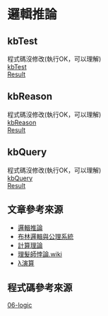 # 邏輯推論

## kbTest
程式碼沒修改(執行OK，可以理解)\
[kbTest](https://github.com/a922777/ai108b/blob/master/%E5%AD%B8%E7%BF%92%E7%AD%86%E8%A8%98/06-%E9%82%8F%E8%BC%AF%E6%8E%A8%E8%AB%96/kbTest.py)\
[Result](https://github.com/a922777/ai108b/blob/master/%E5%AD%B8%E7%BF%92%E7%AD%86%E8%A8%98/06-%E9%82%8F%E8%BC%AF%E6%8E%A8%E8%AB%96/kbTest.md)
## kbReason
程式碼沒修改(執行OK，可以理解)\
[kbReason](https://github.com/a922777/ai108b/blob/master/%E5%AD%B8%E7%BF%92%E7%AD%86%E8%A8%98/06-%E9%82%8F%E8%BC%AF%E6%8E%A8%E8%AB%96/kbReason.py)\
[Result](https://github.com/a922777/ai108b/blob/master/%E5%AD%B8%E7%BF%92%E7%AD%86%E8%A8%98/06-%E9%82%8F%E8%BC%AF%E6%8E%A8%E8%AB%96/kbReason.md)
## kbQuery
程式碼沒修改(執行OK，可以理解)\
[kbQuery](https://github.com/a922777/ai108b/blob/master/%E5%AD%B8%E7%BF%92%E7%AD%86%E8%A8%98/06-%E9%82%8F%E8%BC%AF%E6%8E%A8%E8%AB%96/kbQuery.py)\
[Result](https://github.com/a922777/ai108b/blob/master/%E5%AD%B8%E7%BF%92%E7%AD%86%E8%A8%98/06-%E9%82%8F%E8%BC%AF%E6%8E%A8%E8%AB%96/kbQuery.md)

## 文章參考來源
* [邏輯推論](https://misavo.com/blog/%E9%99%B3%E9%8D%BE%E8%AA%A0/%E6%9B%B8%E7%B1%8D/%E4%BA%BA%E5%B7%A5%E6%99%BA%E6%85%A7/06-%E9%82%8F%E8%BC%AF%E6%8E%A8%E8%AB%96?fbclid=IwAR0ZrDeSPvfjJ-ydhZ0oMyCNKYEIfXF6hi0uOKu0mQg7JmvujqycH09KjfM)
* [布林邏輯與公理系統](https://misavo.com/blog/%E9%99%B3%E9%8D%BE%E8%AA%A0/%E6%9B%B8%E7%B1%8D/%E4%BA%BA%E5%B7%A5%E6%99%BA%E6%85%A7/06-%E9%82%8F%E8%BC%AF%E6%8E%A8%E8%AB%96/A-%E9%82%8F%E8%BC%AF%E6%8E%A8%E8%AB%96%E7%B0%A1%E4%BB%8B?fbclid=IwAR0v_lP7udtgEU-NGyoJ0gPMiyxJ2D6LRL-cfNwR65AnEmTXfodaJhJTI5w)
* [計算理論](https://misavo.com/blog/%E9%99%B3%E9%8D%BE%E8%AA%A0/%E6%9B%B8%E7%B1%8D/%E4%BA%BA%E5%B7%A5%E6%99%BA%E6%85%A7/06-%E9%82%8F%E8%BC%AF%E6%8E%A8%E8%AB%96/A2-%E8%A8%88%E7%AE%97%E7%90%86%E8%AB%96?fbclid=IwAR3TNuGtI6SR0g8pnU-goWRkXDMcV3AYfQp-s-ZCJyBFmrZ_Ki6llFQuQsU)
* [理髮師悖論.wiki](https://zh.wikipedia.org/wiki/%E7%90%86%E5%8F%91%E5%B8%88%E6%82%96%E8%AE%BA?fbclid=IwAR1dsKPZwFStxCWGQyCrXkME-NSIJ65zzPMVYQsCI0e07S6079YLHkZXCZ8)
* [λ演算](https://misavo.com/blog/%E9%99%B3%E9%8D%BE%E8%AA%A0/%E6%9B%B8%E7%B1%8D/%E4%BA%BA%E5%B7%A5%E6%99%BA%E6%85%A7/06-%E9%82%8F%E8%BC%AF%E6%8E%A8%E8%AB%96/A3-%CE%BB%E6%BC%94%E7%AE%97?fbclid=IwAR2nQ3LXUVR8oz3jAmgQaUiKwHihOq-R7Jc0uS5gpLxDhVatTLNUab6tNxw)
## 程式碼參考來源

[06-logic](https://github.com/ccccourse/ai/tree/master/python/06-logic)
